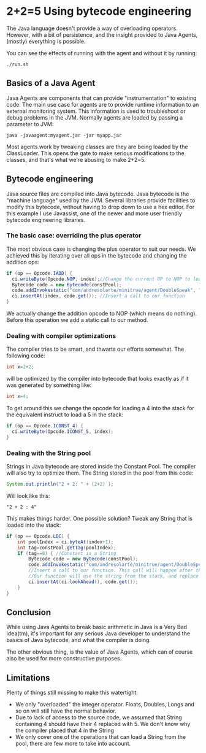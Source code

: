# 2+2=5 Using bytecode engineering

The Java language doesn't provide a way of overloading operators. However, with a bit of persistence, and the insight provided to Java Agents, (mostly) everything is possible.

You can see the effects of running with the agent and without it by running:

```
./run.sh
```
## Basics of a Java Agent

Java Agents are components that can provide "instrumentation" to existing code. The main use case for agents are to provide runtime information to an external monitoring system. This information is used to troubleshoot or debug problems in the JVM.
Normally agents are loaded by passing a parameter to JVM:

```
java -javaagent:myagent.jar -jar myapp.jar
```

Most agents work by tweaking classes are they are being loaded by the ClassLoader. This opens the gate to make serious modifications to the classes, and that's what we're abusing to make 2+2=5.

## Bytecode engineering

Java source files are compiled into Java bytecode.  Java bytecode is the "machine language" used by the JVM.
Several libraries provide facilities to modify this bytecode, without having to drop down to use a hex editor.
For this example I use Javassist, one of the newer and more user friendly bytecode engineering libraries.

### The basic case: overriding the plus operator

The most obvious case is changing the plus operator to suit our needs. We achieved this by iterating over all ops in the bytecode and changing the addition ops:

```java
if (op == Opcode.IADD) {
  ci.writeByte(Opcode.NOP, index);//Change the current OP to NOP to leave the parameters on the stack
  Bytecode code = new Bytecode(constPool);
  code.addInvokestatic("com/andresolarte/minitrue/agent/DoubleSpeak", "add", "(II)I");
  ci.insertAt(index, code.get()); //Insert a call to our function
}
```

We actually change the addition opcode to NOP (which means do nothing). Before this operation we add a static call to our method.


### Dealing with compiler optimizations

The compiler tries to be smart, and thwarts our efforts somewhat. The following code:
```java
int x=2+2;
```
will be optimized by the compiler into bytecode that looks exactly as if it was generated by something like:

```java
int x=4;
```

To get around this we change the opcode for loading a 4 into the stack for the equivalent instruct to load a 5 in the stack:

```java
if (op == Opcode.ICONST_4) {
  ci.writeByte(Opcode.ICONST_5, index);
}
```

### Dealing with the String pool

Strings in Java bytecode are stored inside the Constant Pool. The compiler will also try to optimize them. The String stored in the pool from this code:

```java
System.out.println("2 + 2: " + (2+2) );
```

Will look like this:

```
"2 + 2 : 4"
```

This makes things harder. One possible solution? Tweak any String that is loaded into the stack:
```java
if (op == Opcode.LDC) {
    int poolIndex = ci.byteAt(index+1);
    int tag=constPool.getTag(poolIndex);
    if (tag==8) { //Constant is a String
        Bytecode code = new Bytecode(constPool);
        code.addInvokestatic("com/andresolarte/minitrue/agent/DoubleSpeak", "memoryHoleString", "(Ljava/lang/String;)Ljava/lang/String;");
        //Insert a call to our function. This call will happen after the string is loaded in the stack.
        //Our function will use the string from the stack, and replace it with the modified version.
        ci.insertAt(ci.lookAhead(), code.get());
    }
}
```

## Conclusion
While using Java Agents to break basic arithmetic in Java is a Very Bad Idea(tm), it's important for any serious Java developer to understand the basics of Java bytecode, and what the compiler is doing.

The other obvious thing, is the value of Java Agents, which can of course also be used for more constructive purposes.

## Limitations
Plenty of things still missing to make this watertight:
* We only "overloaded" the integer operator. Floats, Doubles, Longs and so on will still have the normal behavior.
* Due to lack of access to the source code, we assumed that String containing 4 should have their 4 replaced with 5.  We don't know why the compiler placed that 4 in the String
* We only cover one of the operations that can load a String from the pool, there are few more to take into account.
